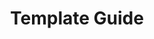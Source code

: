 ---
layout: post
title: Template Guide
summary: Template을 활용하여 Cloud Native Application을 편리하게 개발해보세요.
featured-img: business
---